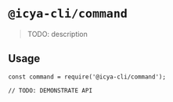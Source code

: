 # `@icya-cli/command`

> TODO: description

## Usage

```
const command = require('@icya-cli/command');

// TODO: DEMONSTRATE API
```
